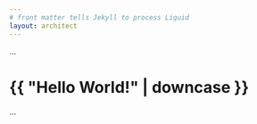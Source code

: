 ```yaml
---
# front matter tells Jekyll to process Liquid
layout: architect
---
```

<!doctype html>
<html>
  <head>
    <meta charset="utf-8">
    <title>Home</title>
  </head>
  <body>
    ...
  <h1>{{ "Hello World!" | downcase }}</h1>
  ...
  </body>
</html>
